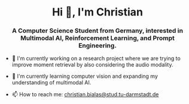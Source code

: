 <h1 align="center">Hi 👋, I'm Christian</h1>
<h3 align="center">A Computer Science Student from Germany, interested in Multimodal AI, Reinforcement Learning, and Prompt Engineering.</h3>

- 🔭 I'm currently working on a research project where we are trying to improve moment retrieval by also considering the audio modality.

- 🌱 I'm currently learning computer vision and expanding my understanding of multimodal AI.

- 📫 How to reach me: christian.bialas@stud.tu-darmstadt.de
